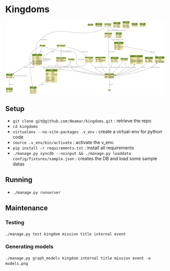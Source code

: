 Kingdoms
========

![Models](https://github.com/Neamar/kingdoms/blob/master/models.png?raw=true)

Setup
-----
* `git clone git@github.com:Neamar/kingdoms.git` : retrieve the repo
* `cd kingdoms`
* `virtualenv --no-site-packages .v_env` : create a virtual-env for python code
* `source .v_env/bin/activate` : activate the v_env.
* `pip install -r requirements.txt` : install all requirements
* `./manage.py syncdb --noinput && ./manage.py loaddata config/fixtures/sample.json` : creates the DB and load some sample datas

Running
-------
* `./manage.py runserver`

Maintenance
-----------
### Testing
`./manage.py test kingdom mission title internal event`

### Generating models
`./manage.py graph_models kingdom internal title mission event -o models.png`
